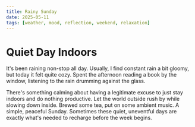 ```yaml
---
title: Rainy Sunday
date: 2025-05-11
tags: [weather, mood, reflection, weekend, relaxation]
---
```


# Quiet Day Indoors

It's been raining non-stop all day. Usually, I find constant rain a bit gloomy, but today it felt quite cozy. Spent the afternoon reading a book by the window, listening to the rain drumming against the glass.

There's something calming about having a legitimate excuse to just stay indoors and do nothing productive. Let the world outside rush by while slowing down inside. Brewed some tea, put on some ambient music. A simple, peaceful Sunday. Sometimes these quiet, uneventful days are exactly what's needed to recharge before the week begins.